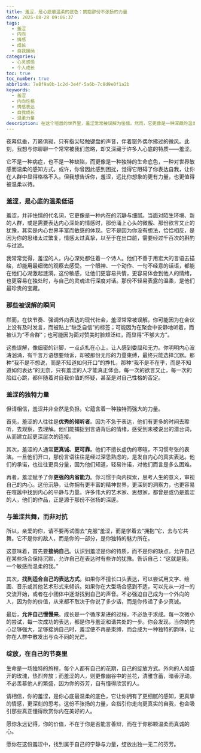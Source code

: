 ```yaml
---
title: 羞涩，是心底最温柔的底色：拥抱那份不张扬的力量
date: 2025-08-28 09:06:37
tags:
  - 羞涩
  - 内向
  - 情感
  - 成长
  - 自我接纳
categories:
  - 心灵感悟
  - 个人成长
toc: true
toc_number: true
abbrlink: 7e8f9a0b-1c2d-3e4f-5a6b-7c8d9e0f1a2b
keywords:
  - 羞涩
  - 内向性格
  - 情感表达
  - 自我成长
  - 温柔力量
description: 在这个喧嚣的世界里，羞涩常常被误解为怯懦。然而，它更像是一种深藏的温柔，一份细腻的感知，一种不张扬却充满力量的底色。本文将带你走进羞涩的内心世界，理解它的美丽与独特，学会与这份特质和谐共处，最终绽放出属于自己的光芒。
---
```


夜幕低垂，万籁俱寂，只有指尖轻触键盘的声音，伴着窗外偶尔拂过的微风。此刻，我想与你聊聊一个常常被我们忽略，却又深藏于许多人心底的特质——羞涩。

它不是一种病症，也不是一种缺陷，而更像是一种独特的生命底色，一种对世界敏感而温柔的感知方式。或许，你曾因此感到困扰，觉得它阻碍了你表达自我，让你在人群中显得格格不入。但我想告诉你，羞涩，远比你想象的更有力量，也更值得被温柔以待。

### 羞涩，是心底的温柔低语

羞涩，并非怯懦的代名词，它更像是一种内在的沉静与细腻。当面对陌生环境、新的人群，或是需要表达内心深处的情感时，那份涌上心头的微赧、那份欲言又止的犹豫，其实是内心世界丰富而敏感的体现。它不是因为你没有想法，恰恰相反，是因为你的思绪太过繁复，情感太过真挚，以至于在出口前，需要经过千百次的斟酌与过滤。

我常常觉得，羞涩的人，内心深处都住着一个诗人。他们不善于用宏大的言语去描绘，却能用最细微的观察去感受。一个眼神、一个动作、一句不经意的话语，都能在他们心湖激起涟漪。这份敏感，让他们更容易共情，更容易体会到他人的情绪，也更容易在独处时，与自己的灵魂进行深度对话。那份不轻易表露的温柔，是他们最珍贵的宝藏。

### 那些被误解的瞬间

然而，在快节奏、强调外向表达的现代社会，羞涩常常被误解。你可能因为在会议上没有及时发言，而被贴上“缺乏自信”的标签；可能因为在聚会中安静地听着，而被认为“不合群”；也可能因为面对赞美时脸颊泛红，而显得“不够大方”。

这些误解，像细密的针脚，一点点扎在心上，让人感到委屈和无力。你明明内心波涛汹涌，有千言万语想要倾诉，却被那份无形的力量束缚，最终只能选择沉默。那种“我不是不想说，而是不知道如何开口”的挣扎，那种“我不是不在乎，而是不知道如何表达”的无奈，只有羞涩的人才能真正体会。每一次的欲言又止，每一次的脸红心跳，都伴随着对自我价值的怀疑，甚至是对自己性格的否定。

### 羞涩的独特力量

但请相信，羞涩并非全然是负担。它蕴含着一种独特而强大的力量。

首先，羞涩的人往往是**优秀的倾听者**。因为不急于表达，他们有更多的时间去聆听，去观察，去理解。他们能捕捉到言语背后的情绪，感受到未被说出的潜台词，从而建立起更深层次的连接。

其次，羞涩的人通常**更真诚、更可靠**。他们不擅长虚伪的寒暄，不习惯夸张的表演。一旦他们开口，那份言语往往是经过深思熟虑的，是发自内心的真实表达。他们的承诺，也往往更具分量，因为他们知道，轻易许诺，对他们而言是多么困难。

再者，羞涩赋予了你**更强的内省能力**。你习惯于向内探索，思考人生的意义，审视自己的内心。这份沉静，让你拥有更丰富的精神世界，更深刻的洞察力，也更容易在喧嚣中找到内心的平静与力量。许多伟大的艺术家、思想家，都曾是或仍是羞涩的人，他们的作品，正是源于那份不张扬的深邃。

### 与羞涩共舞，而非对抗

所以，亲爱的你，请不要再试图去“克服”羞涩，而是学着去“拥抱”它，去与它共舞。它不是你的敌人，而是你的一部分，是你独特的魅力所在。

这意味着，首先要**接纳自己**。认识到羞涩是你的特质，而不是你的缺点。允许自己在某些场合保持沉默，允许自己在表达时有些许的犹豫。告诉自己：“这就是我，一个敏感而温柔的我。”

其次，**找到适合自己的表达方式**。如果你不擅长口头表达，可以尝试用文字、绘画、音乐或其他艺术形式来倾诉。如果你在大型场合感到不适，可以先从一对一的交流开始，或者在小团体中逐渐找到自己的声音。不必强迫自己成为一个外向的人，因为你的价值，从来都不取决于你说了多少话，而是你传递了多少真诚。

最后，**允许自己慢慢来**。成长是一个循序渐进的过程，不必急于求成。每一次微小的尝试，每一次成功的表达，都是你与羞涩和谐共处的一步。你会发现，当你的内心足够强大，足够接纳自己时，羞涩便不再是束缚，而会成为一种独特的韵味，让你在人群中散发出与众不同的光芒。

### 绽放，在自己的节奏里

生命是一场独特的旅程，每个人都有自己的花期，自己的绽放方式。外向的人如盛开的玫瑰，热烈奔放；而羞涩的人，则更像幽谷中的兰花，清雅含蓄，暗香浮动。不必羡慕他人的繁盛，因为你的芬芳，自有懂得欣赏的人。

请相信，你的羞涩，是你心底最温柔的底色，它让你拥有了更细腻的感知，更真挚的情感，更深刻的思考。这份不张扬的力量，会指引你走向更真实的自我，也会吸引那些真正懂得欣赏你内在美好的人。

愿你永远记得，你的价值，不在于你是否能言善辩，而在于你那颗温柔而真诚的心。

愿你在这份羞涩中，找到属于自己的宁静与力量，绽放出独一无二的芬芳。